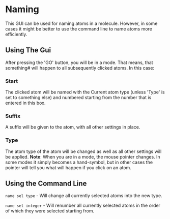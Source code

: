 # Naming 
This GUI can be used for naming atoms in a molecule. However, in some cases it might be better to use the command line to name atoms more efficiently.

## Using The Gui
After pressing the 'GO' button, you will be in a mode. That means, that something# will happen to all subsequently clicked atoms. In this case:

### Start
The clicked atom will be named with the Current atom type (unless 'Type' is set to something else) and numbered starting from the number that is entered in this box.

### Suffix
A suffix will be given to the atom, with all other settings in place.

### Type
The atom type of the atom will be changed as well as all other settings will be applied.
**Note**: When you are in a mode, the mouse pointer changes. In some modes it simply becomes a hand-symbol, but in other cases the pointer will tell you what will happen if you click on an atom.

## Using the Command Line

`name sel type` - Will change all currently selected atoms into the new type.

`name sel integer` - Will renumber all currently selected atoms in the order of which they were selected starting from.
